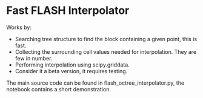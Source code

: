 # Fast FLASH Interpolator

Works by:

- Searching tree structure to find the block containing a given point, this is fast.
- Collecting the surrounding cell values needed for interpolation. They are few in number.
- Performing interpolation using scipy.griddata.
- Consider it a beta version, it requires testing.

The main source code can be found in flash_octree_interpolator.py, the notebook
contains a short demonstration.

